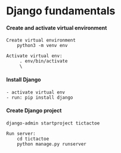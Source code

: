 # Django fundamentals

#### Create and activate virtual environment
```
Create virtual environment
    python3 -m venv env

Activate virtual env:
     . env/bin/activate
     \
```

#### Install Django
```
- activate virtual env
- run: pip install django
```

#### Create Django project
```
django-admin startproject tictactoe

Run server:
    cd tictactoe
    python manage.py runserver
```